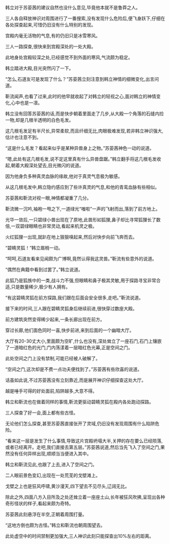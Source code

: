 
韩立对于苏荌茜的建议自然也没什么意见,毕竟他本就不是鲁莽之人。

三人各自释放神识对周围进行了一番搜索,没有发现什么危险后,便飞身跃下,仔细在各处探查起来,可惜仍旧没有什么特别的发现。

宫殿内毫无活物的气息,有的仍旧只是冰雪寒风。

三人一路探查,很快来到宫殿深处的一处大殿。

此地身处宫殿较深之处,已经感觉不到外面的寒风,气流颇为稳定。

韩立踏进大殿,目光突然闪了一下。

“怎么,石道友可是发现了什么？”苏荌茜立刻注意到韩立神情的细微变化,出言问道。

靳流闻声,也看了过来,此时的他早就收起了对韩立的轻视之心,面对韩立的神情变化,心中也是一凛。

韩立没有回答苏荌茜的话,而是快步朝着里面走了几步,从大殿一个角落的石缝内捡一物,却是几根半透明的白色毛发。

这几根毛发足有半尺长,异常柔软,而且纤细无比,肉眼极难发现,若非韩立神识强大,估计也注意不到。

“这是什么毛发？看起来似乎是某种异兽身上之物。”苏荌茜神色一动的说道。

“嗯,此处有这几根毛发,说不定这里真有什么异兽盘踞。”韩立翻手将这几根毛发收起,朝着大殿深处望去,目光微闪的说道。

因为他身负多种真灵血脉的缘故,他对于真灵气息极为敏感。

从这几根毛发中,韩立隐约感应到了些许真灵的气息,和他的青鸾血脉有些相似。

苏荌茜和靳流对视一眼,神情都凝重了几分。

靳流微一沉吟,袖袍一甩之下,一道绿光“嗤啦”一声的飞射而出,落到了前方地上。

光华一敛后,一只碧绿小兽出现在了原地,此兽形如狐狸,鼻子却比寻常狐狸长了数倍,一双碧绿眼睛也非常灵动,看起来机灵之极。

火红狐狸一出现,就趴在地上狠狠嗅起来,然后对快步向前飞奔而去。

“碧睛灵狐！”韩立眉梢一动。

“呵呵,石道友看来见闻颇为广博啊,竟然认得我这灵兽。”靳流有些意外的说道。

“偶然在典籍中看到过罢了。”韩立说道。

此狐乃是狐族中的一类,战斗力不强,但眼睛和鼻子极其灵敏,用于探路寻宝非常合适,只是数量稀少,极少有人拥有。

“有这碧睛灵狐在前方探路,我们跟在后面会安全很多,走吧。”靳流说道。

接下来的时间,三人跟在碧睛灵狐身后继续前进,很快穿过数座大殿。

前方建筑突然变得稀少起来,一条长廊出现在前方。

穿过长廊,他们面色同时一喜,快步前进,来到后面的一个幽暗大厅。

大厅有20-30丈大小,里面颇为空旷,什么也没有,深处耸立了一座石门,石门上镶嵌了一道暗红色的光门,门内荡漾着一层暗红色光幕,正是空间之门。

此处空间之门上没有禁制,可能已经被人破解了。

“空间之门,这次却是不费一点功夫便找到了。”苏荌茜有些欣喜的说道。

话虽如此说,不过苏荌茜没有立刻靠近,而是展开神识仔细探查这处大厅。

越是唾手可得的好处面前,陷阱越多,大意不得。

韩立和靳流也在做着同样的事情,靳流更驱动碧睛灵狐在殿内各处跑动探路。

三人探查了好一会,面上都有些古怪。

无论他们怎么探查,甚至苏荌茜直接张开了灵域,仍旧没有发现周围有什么陷阱危险。

“看来这一层是发生了什么事情,导致这片宫殿坍塌大半,关押的存在要么已经陨落,或者已经离开。走吧,我们直接去第五层。”苏荌茜说道,然后当先飞入了空间之门,果然没有任何异样出现,顺顺当当便进入其中。

韩立和靳流见此,也跟了上去,进入了空间之门。

二人眼前景色变幻,出现在一处荒芜的戈壁滩上。

戈壁之上也是狂风呼啸,黄沙漫天,四下望去不见尽头,辽阔无比。

除此之外,四面八方入目所及之处还耸立着一座座土山,长年被狂风吹拂,呈现出各种奇形怪状的样子,看起来颇为奇特。

苏荌茜此刻悬浮在半空,正朝着周围打量。

“这地方倒也颇为古怪。”韩立和靳流也朝周围望去。

此处虚空中的时间禁制更加强大,三人神识此刻只能探查出10%左右的距离。